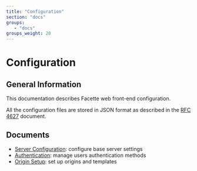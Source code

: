 ```yaml
---
title: "Configuration"
section: "docs"
groups:
   - "docs"
groups_weight: 20
---
```


# Configuration

## General Information

This documentation describes Facette web front-end configuration.

All the configuration files are stored in JSON format as described in the [RFC 4627][0] document.

## Documents

 * [Server Configuration](/docs/config/server): configure base server settings
 * [Authentication](/docs/config/auth): manage users authentication methods
 * [Origin Setup](/docs/config/origin): set up origins and templates


[0]: http://www.ietf.org/rfc/rfc4627.txt
